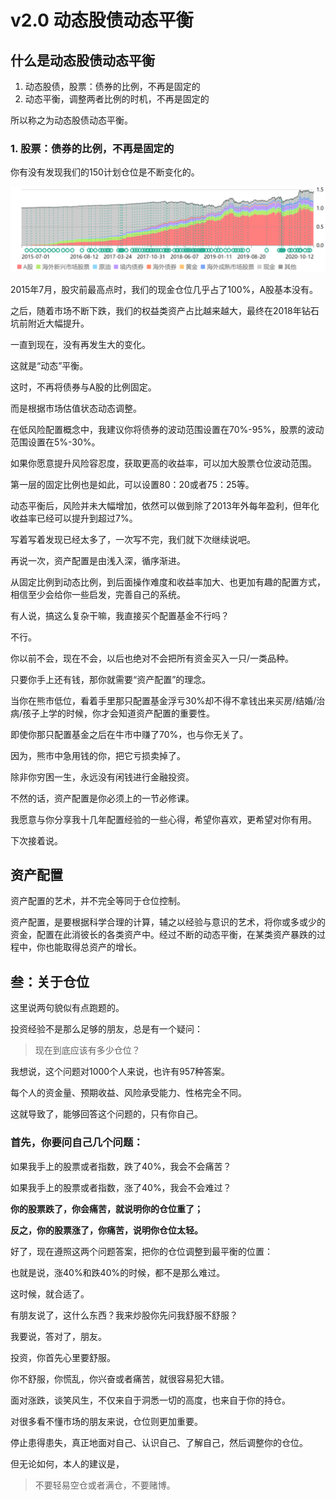 # v2.0 动态股债动态平衡



## 什么是动态股债动态平衡

1. 动态股债，股票：债券的比例，不再是固定的
2. 动态平衡，调整两者比例的时机，不再是固定的

所以称之为动态股债动态平衡。



### 1. 股票：债券的比例，不再是固定的

你有没有发现我们的150计划仓位是不断变化的。

![20201013-2](img/20201013-2.png)





2015年7月，股灾前最高点时，我们的现金仓位几乎占了100%，A股基本没有。

之后，随着市场不断下跌，我们的权益类资产占比越来越大，最终在2018年钻石坑前附近大幅提升。

一直到现在，没有再发生大的变化。

这就是“动态”平衡。

这时，不再将债券与A股的比例固定。

而是根据市场估值状态动态调整。



在低风险配置概念中，我建议你将债券的波动范围设置在70%-95%，股票的波动范围设置在5%-30%。

如果你愿意提升风险容忍度，获取更高的收益率，可以加大股票仓位波动范围。

第一层的固定比例也是如此，可以设置80：20或者75：25等。



动态平衡后，风险并未大幅增加，依然可以做到除了2013年外每年盈利，但年化收益率已经可以提升到超过7%。

写着写着发现已经太多了，一次写不完，我们就下次继续说吧。

再说一次，资产配置是由浅入深，循序渐进。

从固定比例到动态比例，到后面操作难度和收益率加大、也更加有趣的配置方式，相信至少会给你一些启发，完善自己的系统。

有人说，搞这么复杂干嘛，我直接买个配置基金不行吗？

不行。

你以前不会，现在不会，以后也绝对不会把所有资金买入一只/一类品种。

只要你手上还有钱，那你就需要“资产配置”的理念。



当你在熊市低位，看着手里那只配置基金浮亏30%却不得不拿钱出来买房/结婚/治病/孩子上学的时候，你才会知道资产配置的重要性。

即使你那只配置基金之后在牛市中赚了70%，也与你无关了。

因为，熊市中急用钱的你，把它亏损卖掉了。

除非你穷困一生，永远没有闲钱进行金融投资。

不然的话，资产配置是你必须上的一节必修课。

我愿意与你分享我十几年配置经验的一些心得，希望你喜欢，更希望对你有用。

下次接着说。



## 资产配置

资产配置的艺术，并不完全等同于仓位控制。

资产配置，是要根据科学合理的计算，辅之以经验与意识的艺术，将你或多或少的资金，配置在此消彼长的各类资产中。经过不断的动态平衡，在某类资产暴跌的过程中，你也能取得总资产的增长。



## **叁：关于仓位**



这里说两句貌似有点跑题的。

投资经验不是那么足够的朋友，总是有一个疑问：

> 现在到底应该有多少仓位？

我想说，这个问题对1000个人来说，也许有957种答案。



每个人的资金量、预期收益、风险承受能力、性格完全不同。

这就导致了，能够回答这个问题的，只有你自己。



### 首先，你要问自己几个问题：

如果我手上的股票或者指数，跌了40%，我会不会痛苦？

如果我手上的股票或者指数，涨了40%，我会不会难过？



**你的股票跌了，你会痛苦，就说明你的仓位重了；**

**反之，你的股票涨了，你痛苦，说明你仓位太轻。**



好了，现在遵照这两个问题答案，把你的仓位调整到最平衡的位置：

也就是说，涨40%和跌40%的时候，都不是那么难过。

这时候，就合适了。



有朋友说了，这什么东西？我来炒股你先问我舒服不舒服？

我要说，答对了，朋友。

投资，你首先心里要舒服。

你不舒服，你慌乱，你兴奋或者痛苦，就很容易犯大错。



面对涨跌，谈笑风生，不仅来自于洞悉一切的高度，也来自于你的持仓。

对很多看不懂市场的朋友来说，仓位则更加重要。



停止患得患失，真正地面对自己、认识自己、了解自己，然后调整你的仓位。



但无论如何，本人的建议是，

> 不要轻易空仓或者满仓，不要赌博。

